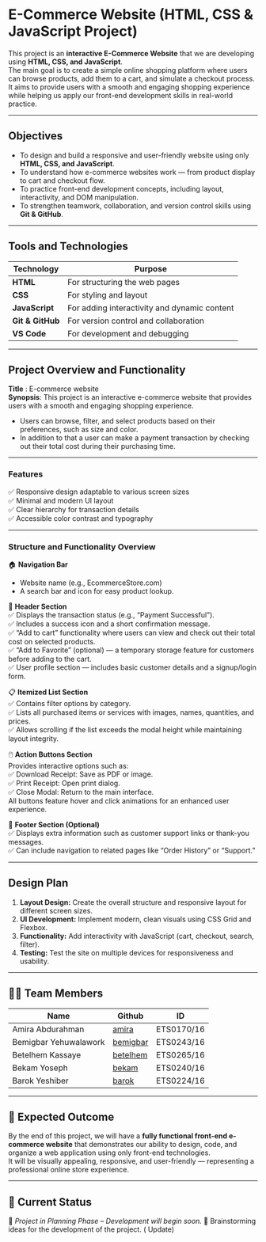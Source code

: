 #  E-Commerce Website (HTML, CSS & JavaScript Project)

This project is an **interactive E-Commerce Website** that we are developing using **HTML, CSS, and JavaScript**.  
The main goal is to create a simple online shopping platform where users can browse products, add them to a cart, and simulate a checkout process.  
It aims to provide users with a smooth and engaging shopping experience while helping us apply our front-end development skills in real-world practice.

---

##  Objectives
- To design and build a responsive and user-friendly website using only **HTML, CSS, and JavaScript**.  
- To understand how e-commerce websites work — from product display to cart and checkout flow.  
- To practice front-end development concepts, including layout, interactivity, and DOM manipulation.  
- To strengthen teamwork, collaboration, and version control skills using **Git & GitHub**.

---

## Tools and Technologies
| Technology | Purpose |
|-------------|----------|
| **HTML** | For structuring the web pages |
| **CSS** | For styling and layout |
| **JavaScript** | For adding interactivity and dynamic content |
| **Git & GitHub** | For version control and collaboration |
| **VS Code** | For development and debugging |

---

##  Project Overview and Functionality

**Title** :  E-commerce website <br>
**Synopsis**: This project is an interactive e-commerce website that provides users with a smooth and engaging shopping experience.<br>
+ Users can browse, filter, and select products based on their preferences, such as size and color.<br>
+ In addition to that a user can make a payment transaction by checking out their total cost during their purchasing time.<br>

---

###  Features
✅ Responsive design adaptable to various screen sizes<br>
✅ Minimal and modern UI layout<br>
✅ Clear hierarchy for transaction details<br>
✅ Accessible color contrast and typography<br>

---

###  Structure and Functionality Overview

🏠 **Navigation Bar**  
- Website name (e.g., EcommerceStore.com)<br>
- A search bar and icon for easy product lookup.<br>

🧾 **Header Section**  
✅ Displays the transaction status (e.g., “Payment Successful”).<br>
✅ Includes a success icon and a short confirmation message.<br>
✅ “Add to cart” functionality where users can view and check out their total cost on selected products.<br>
✅ “Add to Favorite” (optional) — a temporary storage feature for customers before adding to the cart.<br>
✅ User profile section — includes basic customer details and a signup/login form.<br>

📋 **Itemized List Section**  
✅ Contains filter options by category.<br>
✅ Lists all purchased items or services with images, names, quantities, and prices.<br>
✅ Allows scrolling if the list exceeds the modal height while maintaining layout integrity.<br>

🖱️ **Action Buttons Section**  
Provides interactive options such as:<br>
   ✅ Download Receipt: Save as PDF or image.<br>
   ✅ Print Receipt: Open print dialog.<br>
   ✅ Close Modal: Return to the main interface.<br>
All buttons feature hover and click animations for an enhanced user experience.<br>

🦶 **Footer Section (Optional)**  
✅ Displays extra information such as customer support links or thank-you messages.<br>
✅ Can include navigation to related pages like “Order History” or “Support.”<br>

---

##  Design Plan
1. **Layout Design:** Create the overall structure and responsive layout for different screen sizes.  
2. **UI Development:** Implement modern, clean visuals using CSS Grid and Flexbox.  
3. **Functionality:** Add interactivity with JavaScript (cart, checkout, search, filter).  
4. **Testing:** Test the site on multiple devices for responsiveness and usability.  

---

## 👩‍💻 Team Members
| Name |Github | ID|
|------|------|-------------|
| Amira Abdurahman | [amira](https://github.com/ami798) |ETS0170/16 |
| Bemigbar Yehuwalawork | [bemigbar](https://github.com/Bem132833) |ETS0243/16 |
| Betelhem Kassaye | [betelhem](https://github.com/betelhem16) |ETS0265/16 |
| Bekam Yoseph | [bekam](https://github.com/bekam-bit) |ETS0240/16 |
| Barok Yeshiber | [barok](https://github.com/Barok-y) |ETS0224/16 |

---

## 🏁 Expected Outcome
By the end of this project, we will have a **fully functional front-end e-commerce website** that demonstrates our ability to design, code, and organize a web application using only front-end technologies.  
It will be visually appealing, responsive, and user-friendly — representing a professional online store experience.

---

## 📅 Current Status
🚧 *Project in Planning Phase – Development will begin soon.*
🚧 Brainstorming ideas for the development of the project. ( Update)
